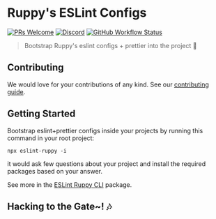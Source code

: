 # Ruppy's ESLint Configs

[![PRs Welcome](https://img.shields.io/badge/PRs-welcome-brightgreen.svg?style=flat-square)](http://makeapullrequest.com)
[![Discord](https://img.shields.io/discord/758271814153011201?label=Developers%20Indonesia&logo=discord&style=flat-square)](https://discord.gg/njSj2Nq "Chat and discuss at Developers Indonesia")
[![GitHub Workflow Status](https://img.shields.io/github/workflow/status/Ruppyio/eslint-configs/CI%20-%20Test?label=test&logo=github&style=flat-square)](https://github.com/Ruppyio/eslint-configs/actions)

> Bootstrap Ruppy's eslint configs + prettier into the project 🚀

## Contributing

We would love for your contributions of any kind. See our [contributing guide](CONTRIBUTING.md).

## Getting Started

Bootstrap eslint+prettier configs inside your projects by running this command
in your root project:

```bin
npx eslint-ruppy -i
```

it would ask few questions about your project and install the required packages
based on your answer.

See more in the [ESLint Ruppy CLI][eslint-ruppy-cli] package.

## Hacking to the Gate~! 🎶

<!-- Variables -->

[eslint-ruppy-cli]: https://github.com/Ruppyio/eslint-configs/tree/main/packages/eslint-config-ruppy-base#readme "ESLint Ruppy CLI"
